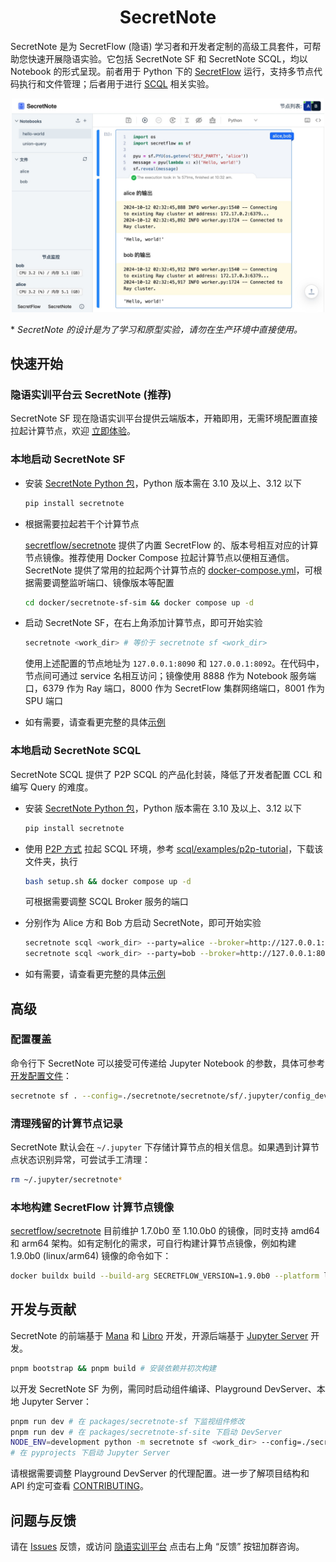 <h1 align="center">SecretNote</h1>

SecretNote 是为 SecretFlow (隐语) 学习者和开发者定制的高级工具套件，可帮助您快速开展隐语实验。它包括 SecretNote SF 和 SecretNote SCQL，均以 Notebook 的形式呈现。前者用于 Python 下的 [SecretFlow](https://www.secretflow.org.cn/zh-CN/docs/secretflow) 运行，支持多节点代码执行和文件管理；后者用于进行 [SCQL](https://www.secretflow.org.cn/zh-CN/docs/scql) 相关实验。

<p align="center">
  <img src="docs/images/first-view.jpg" alt="first-view" style="width: 500px;" />
</p>

\* _SecretNote 的设计是为了学习和原型实验，请勿在生产环境中直接使用。_

## 快速开始

### 隐语实训平台云 SecretNote (推荐)

SecretNote SF 现在隐语实训平台提供云端版本，开箱即用，无需环境配置直接拉起计算节点，欢迎 [立即体验](https://studio.secretflow.com/secretnote)。

### 本地启动 SecretNote SF

- 安装 [SecretNote Python 包](https://pypi.org/project/secretnote)，Python 版本需在 3.10 及以上、3.12 以下

  ```sh
  pip install secretnote
  ```

- 根据需要拉起若干个计算节点

  [secretflow/secretnote](https://hub.docker.com/r/secretflow/secretnote) 提供了内置 SecretFlow 的、版本号相互对应的计算节点镜像。推荐使用 Docker Compose 拉起计算节点以便相互通信。SecretNote 提供了常用的拉起两个计算节点的 [docker-compose.yml](./docker/secretnote-sf-sim/docker-compose.yml)，可根据需要调整监听端口、镜像版本等配置

  ```sh
  cd docker/secretnote-sf-sim && docker compose up -d
  ```

- 启动 SecretNote SF，在右上角添加计算节点，即可开始实验

  ```sh
  secretnote <work_dir> # 等价于 secretnote sf <work_dir>
  ```

  使用上述配置的节点地址为 `127.0.0.1:8090` 和 `127.0.0.1:8092`。在代码中，节点间可通过 service 名相互访问；镜像使用 8888 作为 Notebook 服务端口，6379 作为 Ray 端口，8000 作为 SecretFlow 集群网络端口，8001 作为 SPU 端口

- 如有需要，请查看更完整的具体[示例](docs/SECRETFLOW-INTRO.md)

### 本地启动 SecretNote SCQL

SecretNote SCQL 提供了 P2P SCQL 的产品化封装，降低了开发者配置 CCL 和编写 Query 的难度。

- 安装 [SecretNote Python 包](https://pypi.org/project/secretnote)，Python 版本需在 3.10 及以上、3.12 以下

  ```sh
  pip install secretnote
  ```

- 使用 [P2P 方式](https://www.secretflow.org.cn/zh-CN/docs/scql/main/topics/deployment/how-to-deploy-p2p-cluster) 拉起 SCQL 环境，参考 [scql/examples/p2p-tutorial](https://github.com/secretflow/scql/tree/main/examples/p2p-tutorial)，下载该文件夹，执行

  ```sh
  bash setup.sh && docker compose up -d
  ```

  可根据需要调整 SCQL Broker 服务的端口

- 分别作为 Alice 方和 Bob 方启动 SecretNote，即可开始实验

  ```sh
  secretnote scql <work_dir> --party=alice --broker=http://127.0.0.1:8081
  secretnote scql <work_dir> --party=bob --broker=http://127.0.0.1:8082
  ```

- 如有需要，请查看更完整的具体[示例](docs/SCQL-INTRO.md)

## 高级

### 配置覆盖

命令行下 SecretNote 可以接受可传递给 Jupyter Notebook 的参数，具体可参考 [开发配置文件](pyprojects/secretnote/secretnote/sf/.jupyter/config_dev.py)：

```sh
secretnote sf . --config=./secretnote/secretnote/sf/.jupyter/config_dev.py --no-browser
```

### 清理残留的计算节点记录

SecretNote 默认会在 `~/.jupyter` 下存储计算节点的相关信息。如果遇到计算节点状态识别异常，可尝试手工清理：

```sh
rm ~/.jupyter/secretnote*
```

### 本地构建 SecretFlow 计算节点镜像

[secretflow/secretnote](https://hub.docker.com/r/secretflow/secretnote) 目前维护 1.7.0b0 至 1.10.0b0 的镜像，同时支持 amd64 和 arm64 架构。如有定制化的需求，可自行构建计算节点镜像，例如构建 1.9.0b0 (linux/arm64) 镜像的命令如下：

```sh
docker buildx build --build-arg SECRETFLOW_VERSION=1.9.0b0 --platform linux/arm64 -t secretflow/secretnote:1.9.0b0 -f ./docker/secretflow-secretnote/Dockerfile .
```

## 开发与贡献

SecretNote 的前端基于 [Mana](https://github.com/difizen/mana) 和 [Libro](https://github.com/difizen/libro) 开发，开源后端基于 [Jupyter Server](https://github.com/jupyter-server/jupyter_server) 开发。

```sh
pnpm bootstrap && pnpm build # 安装依赖并初次构建
```

以开发 SecretNote SF 为例，需同时启动组件编译、Playground DevServer、本地 Jupyter Server：

```sh
pnpm run dev # 在 packages/secretnote-sf 下监视组件修改
pnpm run dev # 在 packages/secretnote-sf-site 下启动 DevServer
NODE_ENV=development python -m secretnote sf <work_dir> --config=./secretnote/secretnote/sf/.jupyter/config_dev.py --no-browser
# 在 pyprojects 下启动 Jupyter Server
```

请根据需要调整 Playground DevServer 的代理配置。进一步了解项目结构和 API 约定可查看 [CONTRIBUTING](CONTRIBUTING.md)。

## 问题与反馈

请在 [Issues](https://github.com/secretflow/secretnote/issues) 反馈，或访问 [隐语实训平台](https://studio.secretflow.com/) 点击右上角 “反馈” 按钮加群咨询。
